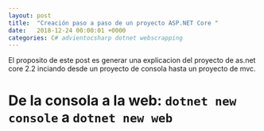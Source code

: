 ```yaml
---
layout: post
title:  "Creación paso a paso de un proyecto ASP.NET Core "
date:   2018-12-24 00:00:01 +0000
categories: C# advientocsharp dotnet webscrapping
---
```


El proposito de este post es generar una explicacion del proyecto de as.net core 2.2 inciando desde un proyecto de consola  hasta un proyecto de mvc.

# De la consola a la web: `dotnet new console` a `dotnet new web`
